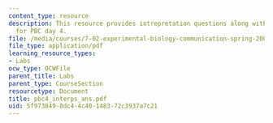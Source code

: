 ```yaml
---
content_type: resource
description: This resource provides intrepretation questions along with their answers
  for PBC day 4.
file: /media/courses/7-02-experimental-biology-communication-spring-2005/5f9738498dc44c40148372c3937a7c21_pbc4_interps_ans.pdf
file_type: application/pdf
learning_resource_types:
- Labs
ocw_type: OCWFile
parent_title: Labs
parent_type: CourseSection
resourcetype: Document
title: pbc4_interps_ans.pdf
uid: 5f973849-8dc4-4c40-1483-72c3937a7c21
---
```

